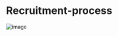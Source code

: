 # Recruitment-process
![image](https://github.com/user-attachments/assets/3819c112-e8d1-42d4-b910-c9628d00b48f)
